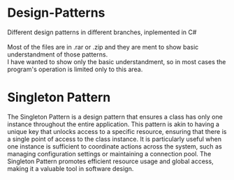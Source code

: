 # Design-Patterns
Different design patterns in different branches, inplemented in C# <br><br>
Most of the files are in .rar or .zip and they are ment to show basic understandment of those patterns. <br> 
I have wanted to show only the basic understandment, so in most cases the program's operation is limited only to this area. <br>

# Singleton Pattern

The Singleton Pattern is a design pattern that ensures a class has only one instance throughout the entire application. This pattern is akin to having a unique key that unlocks access to a specific resource, ensuring that there is a single point of access to the class instance. It is particularly useful when one instance is sufficient to coordinate actions across the system, such as managing configuration settings or maintaining a connection pool. The Singleton Pattern promotes efficient resource usage and global access, making it a valuable tool in software design.
